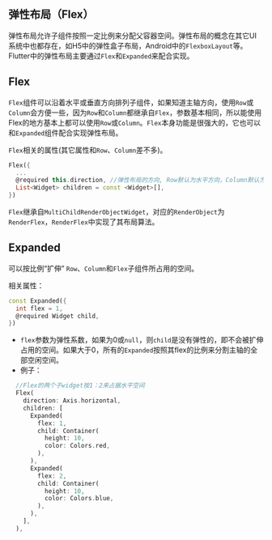## 弹性布局（Flex）

弹性布局允许子组件按照一定比例来分配父容器空间。弹性布局的概念在其它UI系统中也都存在，如H5中的弹性盒子布局，Android中的`FlexboxLayout`等。Flutter中的弹性布局主要通过`Flex`和`Expanded`来配合实现。



## Flex

`Flex`组件可以沿着水平或垂直方向排列子组件，如果知道主轴方向，使用`Row`或`Column`会方便一些，因为`Row`和`Column`都继承自`Flex`，参数基本相同，所以能使用Flex的地方基本上都可以使用`Row`或`Column`。`Flex`本身功能是很强大的，它也可以和`Expanded`组件配合实现弹性布局。

`Flex`相关的属性(其它属性和`Row`、`Column`差不多)。

```dart
Flex({
  ...
  @required this.direction, //弹性布局的方向, Row默认为水平方向，Column默认为垂直方向
  List<Widget> children = const <Widget>[],
})
```

`Flex`继承自`MultiChildRenderObjectWidget`，对应的`RenderObject`为`RenderFlex`，`RenderFlex`中实现了其布局算法。



## Expanded

可以按比例“扩伸” `Row`、`Column`和`Flex`子组件所占用的空间。

相关属性：

```dart
const Expanded({
  int flex = 1, 
  @required Widget child,
})
```

+ `flex`参数为弹性系数，如果为0或`null`，则`child`是没有弹性的，即不会被扩伸占用的空间。如果大于0，所有的`Expanded`按照其flex的比例来分割主轴的全部空闲空间。
+ 例子：

```dart
  //Flex的两个子widget按1：2来占据水平空间
  Flex(
    direction: Axis.horizontal,
    children: [
      Expanded(
        flex: 1,
        child: Container(
          height: 10,
          color: Colors.red,
        ),
      ),
      Expanded(
        flex: 2,
        child: Container(
          height: 10,
          color: Colors.blue,
        ),
      ),
    ],
  ),
```

